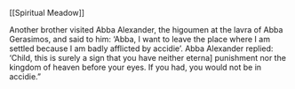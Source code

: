 [[Spiritual Meadow]]
 
Another brother visited Abba Alexander, the higoumen at the lavra of Abba Gerasimos, and said to him: ‘Abba, I want to leave the place where I am settled because I am badly afflicted by accidie’. Abba Alexander replied: ‘Child, this is surely a sign that you have neither eterna] punishment nor the kingdom of heaven before your eyes. If you had, you would not be in accidie.”
